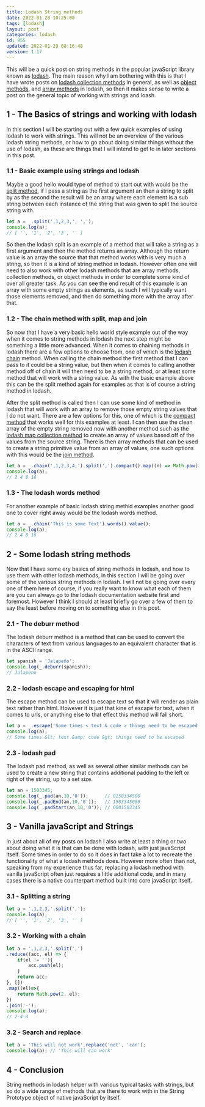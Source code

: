 ```yaml
---
title: Lodash String methods
date: 2022-01-28 10:25:00
tags: [lodash]
layout: post
categories: lodash
id: 955
updated: 2022-01-29 08:16:48
version: 1.17
---
```


This will be a quick post on string methods in the popular javaScript library known as [lodash](https://lodash.com/docs/4.17.15). The main reason why I am bothering with this is that I have wrote posts on [lodash collection methods](/2022/01/14/lodash_collection) in general, as well as [object methods](/2019/02/13/lodash_object/), and [array methods](/2019/02/14/lodash_array/) in lodash, so then it makes sense to write a post on the general topic of working with strings and loash.

<!-- more -->

## 1 - The Basics of strings and working with lodash

In this section I will be starting out with a few quick examples of using lodash to work with strings. This will not be an overview of the various lodash string methods, or how to go about doing similar things without the use of lodash, as these are things that I will intend to get to in later sections in this post.

### 1.1 - Basic example using strings and lodash

Maybe a good hello would type of method to start out with would be the [split method](/2018/12/03/lodash_split/), if I pass a string as the first argument an then a string to split by as the second the result will be an array where each element is a sub string between each instance of the string that was given to split the source string with.

```js
let a = _.split(',1,2,3,', ',');
console.log(a);
// [ '', '1', '2', '3', '' ]
```

So then the lodash split is an example of a method that will take a string as a first argument and then the method returns an array. Although the return value is an array the source that that method works with is very much a string, so then it is a kind of string method in lodash. However often one will need to also work with other lodash methods that are array methods, collection methods, or object methods in order to complete some kind of over all greater task. As you can see the end result of this example is an array with some empty strings as elements, as such I will typically want those elements removed, and then do something more with the array after that.

### 1.2 - The chain method with split, map and join

So now that I have a very basic hello world style example out of the way when it comes to string methods in lodash the next step might be something a little more advanced. When it comes to chaining methods in lodash there are a few options to choose from, one of which is the [lodash chain](/2018/11/11/lodash_chain/) method. When calling the chain method the first method that I can pass to it could be a string value, but then when it comes to calling another method off of chain it will then need to be a string method, or at least some method that will work with a string value. As with the basic example above this can be the split method again for examples as that is of course a string method in lodash.

After the split method is called then I can use some kind of method in lodash that will work with an array to remove those empty string values that I do not want. There are a few options for this, one of which is the [compact method](/2018/08/09/lodash_compact/) that works well for this examples at least. I can then use the clean array of the empty string removed now with another method such as the [lodash map collection method](/2018/02/02/lodash_map/) to create an array of values based off of the values from the source string. There is then array methods that can be used to create a string primitive value from an array of values, one such options with this would be the [join method](/2018/08/11/lodash_join/).

```js
let a = _.chain(',1,2,3,4,').split(',').compact().map((n) => Math.pow(2, n) ).join(' ').value();
console.log(a);
// 2 4 8 16
```

### 1.3 - The lodash words method

For another example of basic lodash string methid examples another good one to cover right away would be the lodash words method.

```js
let a = _.chain('This is some Text').words().value();
console.log(a);
// 2 4 8 16
```

## 2 - Some lodash string methods

Now that I have some ery basics of string methods in lodash, and how to use them with other lodash methods, in this section I will be going over some of the various string methods in lodash. I will not be going over every one of them here of course, if you really want to know what each of them are you can always go to the lodash documentation website first and foremost. However I think I should at least briefly go over a few of them to say the least before moving on to something else in this post.

### 2.1 - The deburr method

The lodash deburr method is a method that can be used to convert the characters of text from various languages to an equivalent character that is in the ASCII range.

```js
let spanish = 'Jalapeño';
console.log(_.deburr(spanish));
// Jalapeno
```

### 2.2 - lodash escape and escaping for html

The escape method can be used to escape text so that it will render as plain text rather than html. However it is just that kine of escape for text, when it comes to urls, or anything else to that effect this method will fall short.

```js
let a = _.escape('Some times < text & code > things need to be escaped');
console.log(a);
// Some times &lt; text &amp; code &gt; things need to be escaped
```

### 2.3 - lodash pad

The lodash pad method, as well as several other similar methods can be used to create a new string that contains additional padding to the left or right of the string, up to a set size.

```js
let an = 1503345; 
console.log(_.pad(an,10,'0'));      // 0150334500
console.log(_.padEnd(an,10,'0'));   // 1503345000
console.log(_.padStart(an,10,'0')); // 0001503345
```

## 3 - Vanilla javaScript and Strings

In just about all of my posts on lodash I also write at least a thing or two about doing what it is that can be done with lodash, with just javaScript itself. Some times in order to do so it does in fact take a lot to recreate the functionality of what a lodash methods does. However more often than not, speaking from my experience thus far, replacing a lodash method with vanilla javaScript often just requires a little additional code, and in many cases there is a native counterpart method built into core javaScript itself.

### 3.1 - Splitting a string

```js
let a = ',1,2,3,'.split(',');
console.log(a);
// [ '', '1', '2', '3', '' ]
```

### 3.2 - Working with a chain

```js
let a = ',1,2,3,'.split(',')
.reduce((acc, el) => {
    if(el != ''){
        acc.push(el);
    }
    return acc;
}, [])
.map((el)=>{
    return Math.pow(2, el);
})
.join('-');
console.log(a);
// 2-4-8
```

### 3.2 - Search and replace

```js
let a = 'This will not work'.replace('not', 'can');
console.log(a); // 'This will can work'
```

## 4 - Conclusion

String methods in lodash helper with various typical tasks with strings, but so do a wide range of methods that are there to work with in the String Prototype object of native javaScript by itself.

